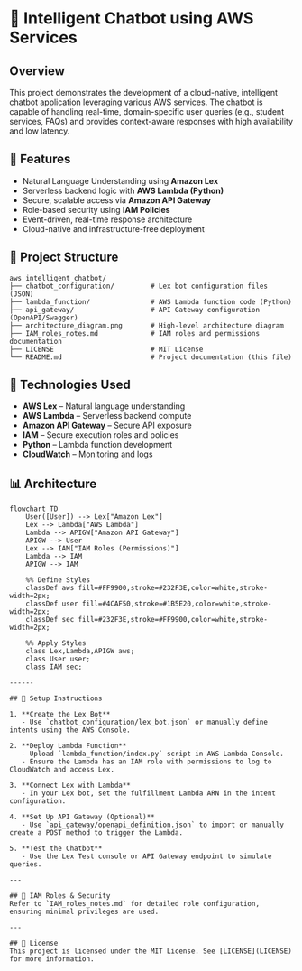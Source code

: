 # 🤖 Intelligent Chatbot using AWS Services

## Overview

This project demonstrates the development of a cloud-native, intelligent chatbot application leveraging various AWS services. The chatbot is capable of handling real-time, domain-specific user queries (e.g., student services, FAQs) and provides context-aware responses with high availability and low latency.

## 🚀 Features

- Natural Language Understanding using **Amazon Lex**
- Serverless backend logic with **AWS Lambda (Python)**
- Secure, scalable access via **Amazon API Gateway**
- Role-based security using **IAM Policies**
- Event-driven, real-time response architecture
- Cloud-native and infrastructure-free deployment

## 📁 Project Structure

```
aws_intelligent_chatbot/
├── chatbot_configuration/         # Lex bot configuration files (JSON)
├── lambda_function/               # AWS Lambda function code (Python)
├── api_gateway/                   # API Gateway configuration (OpenAPI/Swagger)
├── architecture_diagram.png       # High-level architecture diagram
├── IAM_roles_notes.md             # IAM roles and permissions documentation
├── LICENSE                        # MIT License
└── README.md                      # Project documentation (this file)
```

## 🧠 Technologies Used

- **AWS Lex** – Natural language understanding
- **AWS Lambda** – Serverless backend compute
- **Amazon API Gateway** – Secure API exposure
- **IAM** – Secure execution roles and policies
- **Python** – Lambda function development
- **CloudWatch** – Monitoring and logs

## 📊 Architecture

```mermaid
flowchart TD
    User([User]) --> Lex["Amazon Lex"]
    Lex --> Lambda["AWS Lambda"]
    Lambda --> APIGW["Amazon API Gateway"]
    APIGW --> User
    Lex --> IAM["IAM Roles (Permissions)"]
    Lambda --> IAM
    APIGW --> IAM

    %% Define Styles
    classDef aws fill=#FF9900,stroke=#232F3E,color=white,stroke-width=2px;
    classDef user fill=#4CAF50,stroke=#1B5E20,color=white,stroke-width=2px;
    classDef sec fill=#232F3E,stroke=#FF9900,color=white,stroke-width=2px;

    %% Apply Styles
    class Lex,Lambda,APIGW aws;
    class User user;
    class IAM sec;

------

## 🔧 Setup Instructions

1. **Create the Lex Bot**  
   - Use `chatbot_configuration/lex_bot.json` or manually define intents using the AWS Console.  

2. **Deploy Lambda Function**  
   - Upload `lambda_function/index.py` script in AWS Lambda Console.  
   - Ensure the Lambda has an IAM role with permissions to log to CloudWatch and access Lex.  

3. **Connect Lex with Lambda**  
   - In your Lex bot, set the fulfillment Lambda ARN in the intent configuration.  

4. **Set Up API Gateway (Optional)**  
   - Use `api_gateway/openapi_definition.json` to import or manually create a POST method to trigger the Lambda.  

5. **Test the Chatbot**  
   - Use the Lex Test console or API Gateway endpoint to simulate queries.  

---

## 🔐 IAM Roles & Security
Refer to `IAM_roles_notes.md` for detailed role configuration, ensuring minimal privileges are used.  

---

## 📜 License
This project is licensed under the MIT License. See [LICENSE](LICENSE) for more information.  


